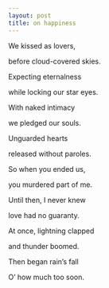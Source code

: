 ```yaml
---
layout: post
title: on happiness
---
```

We kissed as lovers, 

before cloud-covered skies.

Expecting eternalness    

while locking our star eyes.


With naked intimacy

we pledged our souls.

Unguarded hearts

released without paroles.


So when you ended us,

you murdered part of me.

Until then, I never knew

love had no guaranty. 


At once, lightning clapped

and thunder boomed. 

Then began rain’s fall

O’ how much too soon.